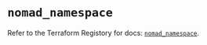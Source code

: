 # `nomad_namespace`

Refer to the Terraform Registory for docs: [`nomad_namespace`](https://registry.terraform.io/providers/hashicorp/nomad/1.4.19/docs/resources/namespace).
